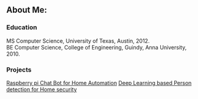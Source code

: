 ## About Me:

### Education
MS Computer Science, University of Texas, Austin, 2012.  
BE Computer Science, College of Engineering, Guindy, Anna University, 2010.

### Projects
[Raspberry pi Chat Bot for Home Automation](https://github.com/arunn314/smartybot) 
[Deep Learning based Person detection for Home security](https://github.com/arunn314/motion-detection-cam)
